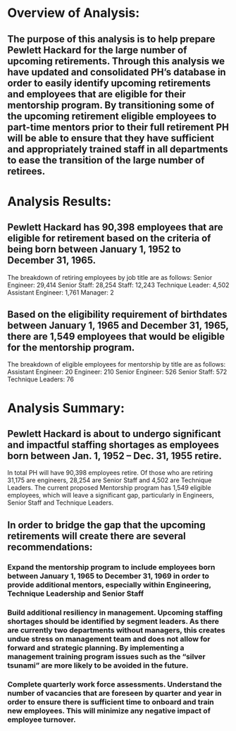 # Overview of Analysis:
## The purpose of this analysis is to help prepare Pewlett Hackard for the large number of upcoming retirements.  Through this analysis we have updated and consolidated PH’s database in order to easily identify upcoming retirements and employees that are eligible for their mentorship program.  By transitioning some of the upcoming retirement eligible employees to part-time mentors prior to their full retirement PH will be able to ensure that they have sufficient and appropriately trained staff in all departments to ease the transition of the large number of retirees.

# Analysis Results:
## Pewlett Hackard has 90,398 employees that are eligible for retirement based on the criteria of being born between January 1, 1952 to December 31, 1965.  
The breakdown of retiring employees by job title are as follows:
  Senior Engineer: 		29,414
  Senior Staff:		    28,254
  Staff:				      12,243
  Technique Leader:	  4,502
  Assistant Engineer:	1,761
  Manager:			      2 

## Based on the eligibility requirement of birthdates between January 1, 1965 and December 31, 1965, there are 1,549 employees that would be eligible for the mentorship program.
The breakdown of eligible employees for mentorship by title are as follows:
  Assistant Engineer:		20
  Engineer:				      210
  Senior Engineer:			526
  Senior Staff:			    572
  Technique Leaders:		76

# Analysis Summary:
## Pewlett Hackard is about to undergo significant and impactful staffing shortages as employees born between Jan. 1, 1952 – Dec. 31, 1955 retire.
In total PH will have 90,398 employees retire.  Of those who are retiring 31,175 are engineers, 28,254 are Senior Staff and 4,502 are Technique Leaders.  The current proposed Mentorship program has 1,549 eligible employees, which will leave a significant gap, particularly in Engineers, Senior Staff and Technique Leaders.
## In order to bridge the gap that the upcoming retirements will create there are several recommendations:
### Expand the mentorship program to include employees born between January 1, 1965 to December 31, 1969 in order to provide additional mentors, especially within Engineering, Technique Leadership and Senior Staff
### Build additional resiliency in management.  Upcoming staffing shortages should be identified by segment leaders.  As there are currently two departments without managers, this creates undue stress on management team and does not allow for forward and strategic planning.  By implementing a management training program issues such as the “silver tsunami” are more likely to be avoided in the future.
### Complete quarterly work force assessments.  Understand the number of vacancies that are foreseen by quarter and year in order to ensure there is sufficient time to onboard and train new employees.  This will minimize any negative impact of employee turnover.
